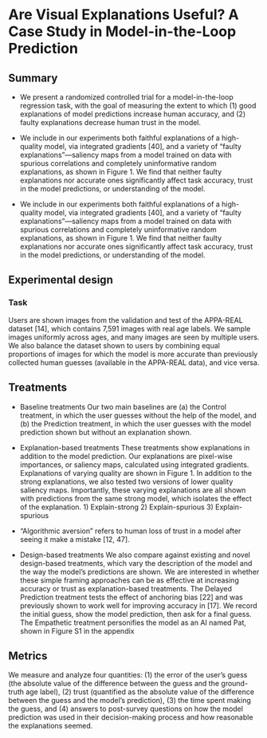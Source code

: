 # Are Visual Explanations Useful? A Case Study in Model-in-the-Loop Prediction

## Summary

- We present a randomized controlled trial for a model-in-the-loop regression task,
with the goal of measuring the extent to which (1) good explanations of model
predictions increase human accuracy, and (2) faulty explanations decrease human
trust in the model.

- We include in our experiments both faithful explanations of a
high-quality model, via integrated gradients [40], and a variety of “faulty explanations”—saliency
maps from a model trained on data with spurious correlations and completely uninformative random
explanations, as shown in Figure 1. We find that neither faulty explanations nor accurate ones
significantly affect task accuracy, trust in the model predictions, or understanding of the model.

- We include in our experiments both faithful explanations of a
high-quality model, via integrated gradients [40], and a variety of “faulty explanations”—saliency
maps from a model trained on data with spurious correlations and completely uninformative random
explanations, as shown in Figure 1. We find that neither faulty explanations nor accurate ones
significantly affect task accuracy, trust in the model predictions, or understanding of the model.

## Experimental design
### Task
Users are shown images from the validation and test of the APPA-REAL dataset [14], which contains
7,591 images with real age labels. We sample images uniformly across ages, and many images are
seen by multiple users. We also balance the dataset shown to users by combining equal proportions
of images for which the model is more accurate than previously collected human guesses (available
in the APPA-REAL data), and vice versa. 
## Treatments
- Baseline treatments Our two main baselines are (a) the Control treatment, in which the user
guesses without the help of the model, and (b) the Prediction treatment, in which the user guesses
with the model prediction shown but without an explanation shown.

- Explanation-based treatments These treatments show explanations in addition to the model
prediction. Our explanations are pixel-wise importances, or saliency maps, calculated using integrated
gradients. Explanations of varying quality are shown in Figure 1. In addition to the strong explanations, we also
tested two versions of lower quality saliency maps. Importantly, these varying explanations are all
shown with predictions from the same strong model, which isolates the effect of the explanation. 1) Explain-strong 2) Explain-spurious 3) Explain-spurious

- “Algorithmic aversion” refers to human loss of trust in a model after seeing it make a mistake [12, 47].

- Design-based treatments We also compare against existing and novel design-based treatments,
which vary the description of the model and the way the model’s predictions are shown. We are
interested in whether these simple framing approaches can be as effective at increasing accuracy or
trust as explanation-based treatments. The Delayed Prediction treatment tests the effect of anchoring
bias [22] and was previously shown to work well for improving accuracy in [17]. We record the initial
guess, show the model prediction, then ask for a final guess. The Empathetic treatment personifies
the model as an AI named Pat, shown in Figure S1 in the appendix

## Metrics
We measure and analyze four quantities: (1) the error of the user’s guess (the absolute value of the
difference between the guess and the ground-truth age label), (2) trust (quantified as the absolute
value of the difference between the guess and the model’s prediction), (3) the time spent making
the guess, and (4) answers to post-survey questions on how the model prediction was used in their
decision-making process and how reasonable the explanations seemed. 
